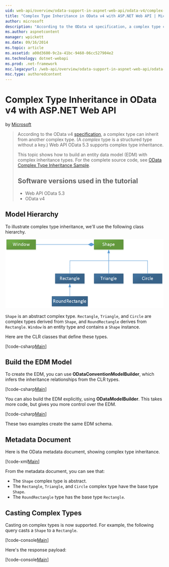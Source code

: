 ```yaml
---
uid: web-api/overview/odata-support-in-aspnet-web-api/odata-v4/complex-type-inheritance-in-odata-v4
title: "Complex Type Inheritance in OData v4 with ASP.NET Web API | Microsoft Docs"
author: microsoft
description: "According to the OData v4 specification, a complex type can inherit from another complex type. (A complex type is a structured type without a key.) Web API..."
ms.author: aspnetcontent
manager: wpickett
ms.date: 09/16/2014
ms.topic: article
ms.assetid: a00d3600-9c2a-41bc-9460-06cc527904e2
ms.technology: dotnet-webapi
ms.prod: .net-framework
msc.legacyurl: /web-api/overview/odata-support-in-aspnet-web-api/odata-v4/complex-type-inheritance-in-odata-v4
msc.type: authoredcontent
---
```

Complex Type Inheritance in OData v4 with ASP.NET Web API
====================
by [Microsoft](https://github.com/microsoft)

> According to the OData v4 [specification](http://www.odata.org/documentation/odata-version-4-0/), a complex type can inherit from another complex type. (A *complex* type is a structured type without a key.) Web API OData 5.3 supports complex type inheritance.
> 
> This topic shows how to build an entity data model (EDM) with complex inheritance types. For the complete source code, see [OData Complex Type Inheritance Sample](http://aspnet.codeplex.com/sourcecontrol/latest#Samples/WebApi/OData/v4/ODataComplexTypeInheritanceSample/ReadMe.txt).
> 
> ## Software versions used in the tutorial
> 
> 
> - Web API OData 5.3
> - OData v4


## Model Hierarchy

To illustrate complex type inheritance, we'll use the following class hierarchy.

![](complex-type-inheritance-in-odata-v4/_static/image1.png)

`Shape` is an abstract complex type. `Rectangle`, `Triangle`, and `Circle` are complex types derived from `Shape`, and `RoundRectangle` derives from `Rectangle`. `Window` is an entity type and contains a `Shape` instance.

Here are the CLR classes that define these types.

[!code-csharp[Main](complex-type-inheritance-in-odata-v4/samples/sample1.cs)]

## Build the EDM Model

To create the EDM, you can use **ODataConventionModelBuilder**, which infers the inheritance relationships from the CLR types.

[!code-csharp[Main](complex-type-inheritance-in-odata-v4/samples/sample2.cs)]

You can also build the EDM explicitly, using **ODataModelBuilder**. This takes more code, but gives you more control over the EDM.

[!code-csharp[Main](complex-type-inheritance-in-odata-v4/samples/sample3.cs)]

These two examples create the same EDM schema.

## Metadata Document

Here is the OData metadata document, showing complex type inheritance.

[!code-xml[Main](complex-type-inheritance-in-odata-v4/samples/sample4.xml?highlight=13,17,25,30)]

From the metadata document, you can see that:

- The `Shape` complex type is abstract.
- The `Rectangle`, `Triangle`, and `Circle` complex type have the base type `Shape`.
- The `RoundRectangle` type has the base type `Rectangle`.

## Casting Complex Types

Casting on complex types is now supported. For example, the following query casts a `Shape` to a `Rectangle`.

[!code-console[Main](complex-type-inheritance-in-odata-v4/samples/sample5.cmd)]

Here's the response payload:

[!code-console[Main](complex-type-inheritance-in-odata-v4/samples/sample6.cmd)]